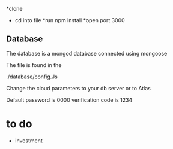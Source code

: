 *clone
* cd into file
*run npm install
*open port 3000

## Database 
The database is a mongod database connected using mongoose 

The file is found in the 

./database/config.Js 

Change the cloud parameters to your db server or to Atlas 



Default password is 0000
verification code is 1234

# to do 
* investment
